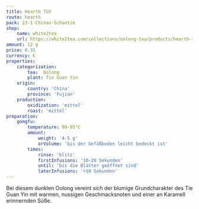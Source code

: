 ```yaml
---
title: Hearth TGY
route: hearth
pack: 23-1-Chinas-Schaetze
shop:
    name: white2tea
    url: https://white2tea.com/collections/oolong-tea/products/hearth-tieguanyin
amount: 12 g
price: 0.31
currency: €
properties:
    categorization:
        tea:  Oolong
        plant: Tie Guan Yin
    origin:
        country: 'China'
        province: 'Fujian'
    production:
        oxidization: 'mittel'
        roast: 'mittel'
preparation:
    gongfu:
        temperature: 90-95°C
        amount:
            weight: '4-5 g'
            orVolume: 'bis der Gefäßboden leicht bedeckt ist'
        times:
            rinse: 'blitz'
            firstInfusions: '10-20 Sekunden'
            until: 'bis die Blätter geöffnet sind'
            laterInfusions: '+10 Sekunden'
---
```

Bei diesem dunklen Oolong vereint sich der blumige Grundcharakter des Tie Guan Yin mit warmen, nussigen Geschmacksnoten und einer an Karamell erinnernden Süße.
